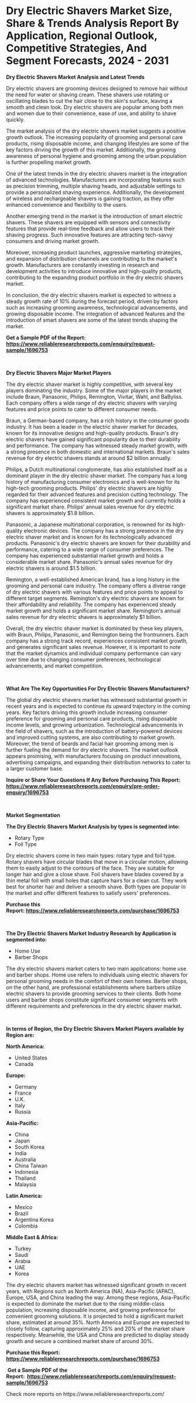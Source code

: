 <p><h1>Dry Electric Shavers Market Size, Share & Trends Analysis Report By Application, Regional Outlook, Competitive Strategies, And Segment Forecasts, 2024 - 2031</h1></p><p><strong>Dry Electric Shavers Market Analysis and Latest Trends</strong></p>
<p><p>Dry electric shavers are grooming devices designed to remove hair without the need for water or shaving cream. These shavers use rotating or oscillating blades to cut the hair close to the skin's surface, leaving a smooth and clean look. Dry electric shavers are popular among both men and women due to their convenience, ease of use, and ability to shave quickly.</p><p>The market analysis of the dry electric shavers market suggests a positive growth outlook. The increasing popularity of grooming and personal care products, rising disposable income, and changing lifestyles are some of the key factors driving the growth of this market. Additionally, the growing awareness of personal hygiene and grooming among the urban population is further propelling market growth.</p><p>One of the latest trends in the dry electric shavers market is the integration of advanced technologies. Manufacturers are incorporating features such as precision trimming, multiple shaving heads, and adjustable settings to provide a personalized shaving experience. Additionally, the development of wireless and rechargeable shavers is gaining traction, as they offer enhanced convenience and flexibility to the users.</p><p>Another emerging trend in the market is the introduction of smart electric shavers. These shavers are equipped with sensors and connectivity features that provide real-time feedback and allow users to track their shaving progress. Such innovative features are attracting tech-savvy consumers and driving market growth.</p><p>Moreover, increasing product launches, aggressive marketing strategies, and expansion of distribution channels are contributing to the market's growth. Manufacturers are constantly investing in research and development activities to introduce innovative and high-quality products, contributing to the expanding product portfolio in the dry electric shavers market.</p><p>In conclusion, the dry electric shavers market is expected to witness a steady growth rate of 10% during the forecast period, driven by factors such as increasing grooming awareness, technological advancements, and growing disposable income. The integration of advanced features and the introduction of smart shavers are some of the latest trends shaping the market.</p></p>
<p><strong>Get a Sample PDF of the Report:&nbsp; <a href="https://www.reliableresearchreports.com/enquiry/request-sample/1696753">https://www.reliableresearchreports.com/enquiry/request-sample/1696753</a></strong></p>
<p>&nbsp;</p>
<p><strong>Dry Electric Shavers Major Market Players</strong></p>
<p><p>The dry electric shaver market is highly competitive, with several key players dominating the industry. Some of the major players in the market include Braun, Panasonic, Philips, Remington, Vivitar, Wahl, and BaByliss. Each company offers a wide range of dry electric shavers with varying features and price points to cater to different consumer needs.</p><p>Braun, a German-based company, has a rich history in the consumer goods industry. It has been a leader in the electric shaver market for decades, known for its innovative designs and high-quality products. Braun's dry electric shavers have gained significant popularity due to their durability and performance. The company has witnessed steady market growth, with a strong presence in both domestic and international markets. Braun's sales revenue for dry electric shavers stands at around $2 billion annually.</p><p>Philips, a Dutch multinational conglomerate, has also established itself as a dominant player in the dry electric shaver market. The company has a long history of manufacturing consumer electronics and is well-known for its high-tech grooming products. Philips' dry electric shavers are highly regarded for their advanced features and precision cutting technology. The company has experienced consistent market growth and currently holds a significant market share. Philips' annual sales revenue for dry electric shavers is approximately $1.8 billion.</p><p>Panasonic, a Japanese multinational corporation, is renowned for its high-quality electronic devices. The company has a strong presence in the dry electric shaver market and is known for its technologically advanced products. Panasonic's dry electric shavers are known for their durability and performance, catering to a wide range of consumer preferences. The company has experienced substantial market growth and holds a considerable market share. Panasonic's annual sales revenue for dry electric shavers is around $1.5 billion.</p><p>Remington, a well-established American brand, has a long history in the grooming and personal care industry. The company offers a diverse range of dry electric shavers with various features and price points to appeal to different target segments. Remington's dry electric shavers are known for their affordability and reliability. The company has experienced steady market growth and holds a significant market share. Remington's annual sales revenue for dry electric shavers is approximately $1 billion.</p><p>Overall, the dry electric shaver market is dominated by these key players, with Braun, Philips, Panasonic, and Remington being the frontrunners. Each company has a strong track record, experiences consistent market growth, and generates significant sales revenue. However, it is important to note that the market dynamics and individual company performance can vary over time due to changing consumer preferences, technological advancements, and market competition.</p></p>
<p>&nbsp;</p>
<p><strong>What Are The Key Opportunities For Dry Electric Shavers Manufacturers?</strong></p>
<p><p>The global dry electric shavers market has witnessed substantial growth in recent years and is expected to continue its upward trajectory in the coming years. Key factors driving this growth include increasing consumer preference for grooming and personal care products, rising disposable income levels, and growing urbanization. Technological advancements in the field of shavers, such as the introduction of battery-powered devices and improved cutting systems, are also contributing to market growth. Moreover, the trend of beards and facial hair grooming among men is further fueling the demand for dry electric shavers. The market outlook appears promising, with manufacturers focusing on product innovations, advertising campaigns, and expanding their distribution networks to cater to a larger customer base.</p></p>
<p><strong>Inquire or Share Your Questions If Any Before Purchasing This Report: <a href="https://www.reliableresearchreports.com/enquiry/pre-order-enquiry/1696753">https://www.reliableresearchreports.com/enquiry/pre-order-enquiry/1696753</a></strong></p>
<p>&nbsp;</p>
<p><strong>Market Segmentation</strong></p>
<p><strong>The Dry Electric Shavers Market Analysis by types is segmented into:</strong></p>
<p><ul><li>Rotary Type</li><li>Foil Type</li></ul></p>
<p><p>Dry electric shavers come in two main types: rotary type and foil type. Rotary shavers have circular blades that move in a circular motion, allowing them to easily adjust to the contours of the face. They are suitable for longer hair and give a close shave. Foil shavers have blades covered by a thin metal foil with small holes that capture hairs for a clean cut. They work best for shorter hair and deliver a smooth shave. Both types are popular in the market and offer different features to satisfy users' preferences.</p></p>
<p><strong>Purchase this Report:&nbsp;<a href="https://www.reliableresearchreports.com/purchase/1696753">https://www.reliableresearchreports.com/purchase/1696753</a></strong></p>
<p>&nbsp;</p>
<p><strong>The Dry Electric Shavers Market Industry Research by Application is segmented into:</strong></p>
<p><ul><li>Home Use</li><li>Barber Shops</li></ul></p>
<p><p>The dry electric shavers market caters to two main applications: home use and barber shops. Home use refers to individuals using electric shavers for personal grooming needs in the comfort of their own homes. Barber shops, on the other hand, are professional establishments where barbers utilize electric shavers to provide grooming services to their clients. Both home users and barber shops constitute significant consumer segments with different requirements and preferences in the dry electric shaver market.</p></p>
<p>&nbsp;</p>
<p><strong>In terms of Region, the Dry Electric Shavers Market Players available by Region are:</strong></p>
<p>
    <p> <strong> North America: </strong>
        <ul>
            <li>United States</li>
            <li>Canada</li>
        </ul>
        </p> 
    <p> <strong> Europe: </strong>
        <ul>
            <li>Germany</li>
            <li>France</li>
            <li>U.K.</li>
            <li>Italy</li>
            <li>Russia</li>
        </ul>
        </p> 
    <p> <strong> Asia-Pacific: </strong>
        <ul>
            <li>China</li>
            <li>Japan</li>
            <li>South Korea</li>
            <li>India</li>
            <li>Australia</li>
            <li>China Taiwan</li>
            <li>Indonesia</li>
            <li>Thailand</li>
            <li>Malaysia</li>
        </ul>
        </p> 
    <p> <strong> Latin America: </strong>
        <ul>
            <li>Mexico</li>
            <li>Brazil</li>
            <li>Argentina Korea</li>
            <li>Colombia</li>
        </ul>
        </p> 
    <p> <strong> Middle East & Africa: </strong>
        <ul>
            <li>Turkey</li>
            <li>Saudi</li>
            <li>Arabia</li>
            <li>UAE</li>
            <li>Korea</li>
        </ul>
    </p>
    </p>
<p><p>The dry electric shavers market has witnessed significant growth in recent years, with Regions such as North America (NA), Asia-Pacific (APAC), Europe, USA, and China leading the way. Among these regions, Asia-Pacific is expected to dominate the market due to the rising middle-class population, increasing disposable income, and growing preference for convenient grooming solutions. It is projected to hold a significant market share, estimated at around 35%. North America and Europe are expected to closely follow, capturing approximately 25% and 20% of the market share respectively. Meanwhile, the USA and China are predicted to display steady growth and secure a combined market share of around 30%.</p></p>
<p><strong>Purchase this Report: <a href="https://www.reliableresearchreports.com/purchase/1696753">https://www.reliableresearchreports.com/purchase/1696753</a></strong></p>
<p>&nbsp;<strong>Get a Sample PDF of the Report:&nbsp;&nbsp;<a href="https://www.reliableresearchreports.com/enquiry/request-sample/1696753">https://www.reliableresearchreports.com/enquiry/request-sample/1696753</a></strong></p>
<p><strong></strong></p>
<p>Check more reports on https://www.reliableresearchreports.com/</p>